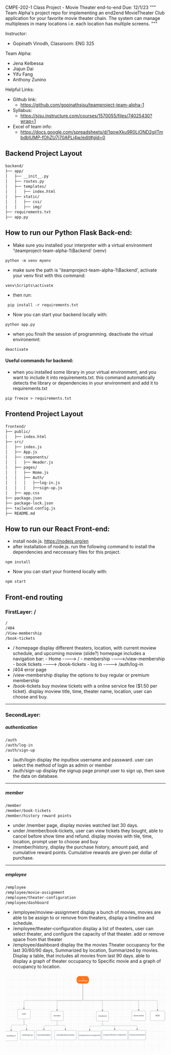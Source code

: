 CMPE-202-1 Class Project - Movie Theater end-to-end
Due: 12/1/23 
"""
Team Alpha's project repo for implementing an end2end MovieTheater Club application for your favorite movie theater chain.
The system can manage multiplexes in many locations i.e. each location has multiple screens.
"""

Instructor:

- Gopinath Vinodh, Classroom: ENG 325

Team Alpha:

- Jena Kelbessa
- Jiajun Dai
- Yifu Fang
- Anthony Zunino

Helpful Links:

- Github link:
  - https://github.com/gopinathsjsu/teamproject-team-alpha-1
- Syllabus:
  - https://sjsu.instructure.com/courses/1570055/files/74025430?wrap=1
- Excel of team info:
  - https://docs.google.com/spreadsheets/d/1qowXku9R0LjOND2gilTmbdbIUMP-fOhZU7j70APLi4w/edit#gid=0

## Backend Project Layout

```
backend/
├── app/
│   ├── __init__.py
│   ├── routes.py
│   ├── templates/
│   │   ├── index.html
│   ├── static/
│   │   ├── css/
│   │   ├── img/
├── requirements.txt
├── app.py
```

## How to run our Python Flask Back-end:

- Make sure you installed your interpreter with a virtual environment '<your path>\teamproject-team-alpha-1\Backend' (venv)

```
python -m venv myenv
```

- make sure the path is '<your path>\teamproject-team-alpha-1\Backend', activate your venv first with this command:

```
venv\Scripts\activate
```

- then run:

```
 pip install -r requirements.txt
```

- Now you can start your backend locally with:

```
python app.py
```

- when you finsih the session of programming. deactivate the virtual environemnt:

```
deactivate
```

#### Useful commands for backend:

- when you installed some library in your virtual environment, and you want to include it into requirements.txt. this command automatically detects the library or dependencies in your environment and add it to requirements.txt

```
pip freeze > requirements.txt
```

## Frontend Project Layout

```
frontend/
├── public/
│   ├── index.html
├── src/
│   ├── index.js
│   ├── App.js
│   ├── components/
│   │   ├── Header.js
│   ├── pages/
│   │   ├── Home.js
│   │   ├── Auth/
│   │   │   ├──log-in.js
│   │   │   ├──sign-up.js
│   ├── app.css
├── package.json
├── package-lock.json
├── tailwind.config.js
├── README.md
```

## How to run our React Front-end:

- install node.js. https://nodejs.org/en
- after installation of node.js. run the following command to install the dependencies and neccessary files for this project.

```
npm install
```

- Now you can start your frontend locally with:

```
npm start
```

## Front-end routing

### FirstLayer: /

    /
    /404
    /View-membership
    /book-tickets

- / homepage display different theaters, location, with current moview schedule, and upcoming moview (slide?)
  homepage includes a navigation bar: - Home ----> / - membership ---->/view-membership - book tickets ----> /book-tickets - log in ----> /auth/log-in
- /404 error page
- /view-membership display the options to buy regular or premium membership
- /book-tickets buy moview tickets with a online service fee ($1.50 per ticket). display moview title, time, theater name, location, user can choose and buy.

---

### SecondLayer:

##### authentication

    /auth
    /auth/log-in
    /auth/sign-up

- /auth/login display the inputbox username and passward. user can select the method of login as admin or member
- /auth/sign-up display the signup page prompt user to sign up, then save the data on database.

---

##### member

    /member
    /member/book-tickets
    /member/history reward points

- under /member page, display movies watched last 30 days.
- under /member/book-tickets, user can view tickets they bought, able to cancel before show time and refund. display movies with tile, time, location, prompt user to choose and buy
- /member/history, display the purchase history, amount paid, and cumulative reward points. Cumulative rewards are given per dollar of purchase.

---

##### employee

    /employee
    /employee/movie-assignment
    /employee/theater-configuration
    /employee/dashboard

- /employee/moview-assignment display a bunch of movies, movies are able to be assign to or remove from theaters, display a timeline and schedule.
- /employee/theater-configuration display a list of theaters, user can select theater, and configure the capacity of that theater. add or remove space from that theater
- /employee/dashboard display the the movies Theater occupancy for the last 30/60/90 days, Summarized by location, Summarized by movies. Display a table, that includes all movies from last 90 days. able to display a graph of theater occupancy to Specific movie and a graph of occupancy to location.

![frontend-routing](frontend-routes.png)
